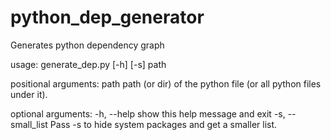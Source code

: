 python_dep_generator
====================

Generates python dependency graph

usage: generate_dep.py [-h] [-s] path

positional arguments:
  path              path (or dir) of the python file (or all python files
                    under it).

optional arguments:
  -h, --help        show this help message and exit
  -s, --small_list  Pass -s to hide system packages and get a smaller list.

